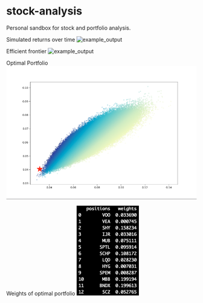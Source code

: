 # stock-analysis

Personal sandbox for stock and portfolio analysis.

Simulated returns over time
![example_output](https://github.com/mccoleman75225/portfolio_analysis/blob/master/example.png)

Efficient frontier
![example_output](https://github.com/mccoleman75225/portfolio_analysis/blob/master/example-2.png)

Optimal Portfolio
![example_output](https://github.com/mcccoleman/portfolio_analysis/blob/main/optimal-portfolio.png)

Weights of optimal portfolio
![example_output](https://github.com/mcccoleman/portfolio_analysis/blob/main/weights.png)
